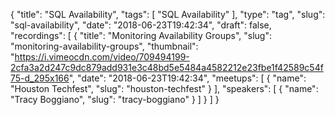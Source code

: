 {
  "title": "SQL Availability",
  "tags": [
    "SQL Availability"
  ],
  "type": "tag",
  "slug": "sql-availability",
  "date": "2018-06-23T19:42:34",
  "draft": false,
  "recordings": [
    {
      "title": "Monitoring Availability Groups",
      "slug": "monitoring-availability-groups",
      "thumbnail": "https://i.vimeocdn.com/video/709494199-2cfa3a2d247c9dc879add931e3c48bd5e5484a4582212e23fbe1f42589c54f75-d_295x166",
      "date": "2018-06-23T19:42:34",
      "meetups": [
        {
          "name": "Houston Techfest",
          "slug": "houston-techfest"
        }
      ],
      "speakers": [
        {
          "name": "Tracy Boggiano",
          "slug": "tracy-boggiano"
        }
      ]
    }
  ]
}
